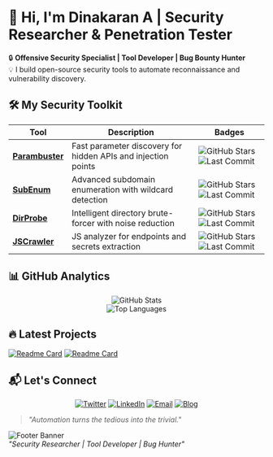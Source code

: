 # 👋 Hi, I'm Dinakaran A | Security Researcher & Penetration Tester

🔒 **Offensive Security Specialist | Tool Developer | Bug Bounty Hunter**  
💡 I build open-source security tools to automate reconnaissance and vulnerability discovery.  

## 🛠️ My Security Toolkit

<div align="center">

| Tool | Description | Badges |
|------|-------------|--------|
| **[Parambuster](https://github.com/adinakaran/parambuster)** | Fast parameter discovery for hidden APIs and injection points | ![GitHub Stars](https://img.shields.io/github/stars/adinakaran/parambuster?style=flat-square) ![Last Commit](https://img.shields.io/github/last-commit/adinakaran/parambuster?style=flat-square) |
| **[SubEnum](https://github.com/adinakaran/subenum)** | Advanced subdomain enumeration with wildcard detection | ![GitHub Stars](https://img.shields.io/github/stars/adinakaran/subenum?style=flat-square) ![Last Commit](https://img.shields.io/github/last-commit/adinakaran/subenum?style=flat-square) |
| **[DirProbe](https://github.com/adinakaran/dirprobe)** | Intelligent directory brute-forcer with noise reduction | ![GitHub Stars](https://img.shields.io/github/stars/adinakaran/dirprobe?style=flat-square) ![Last Commit](https://img.shields.io/github/last-commit/adinakaran/dirprobe?style=flat-square) |
| **[JSCrawler](https://github.com/adinakaran/jscrawler)** | JS analyzer for endpoints and secrets extraction | ![GitHub Stars](https://img.shields.io/github/stars/adinakaran/jscrawler?style=flat-square) ![Last Commit](https://img.shields.io/github/last-commit/adinakaran/jscrawler?style=flat-square) |

</div>

## 📊 GitHub Analytics

<div align="center">
  
![GitHub Stats](https://github-readme-stats.vercel.app/api?username=adinakaran&show_icons=true&theme=radical&hide_title=true&include_all_commits=true&count_private=true)  
![Top Languages](https://github-readme-stats.vercel.app/api/top-langs/?username=adinakaran&layout=compact&theme=radical&hide=html,css)

</div>

## 🔥 Latest Projects

<!-- Add your recent project cards here -->
[![Readme Card](https://github-readme-stats.vercel.app/api/pin/?username=adinakaran&repo=parambuster&theme=radical)](https://github.com/adinakaran/parambuster)
[![Readme Card](https://github-readme-stats.vercel.app/api/pin/?username=adinakaran&repo=subenum&theme=radical)](https://github.com/adinakaran/subenum)

## 📬 Let's Connect

<div align="center">

[![Twitter](https://img.shields.io/badge/Twitter-1DA1F2?style=for-the-badge&logo=twitter&logoColor=white)](https://x.com/dinakaran891)
[![LinkedIn](https://img.shields.io/badge/LinkedIn-0077B5?style=for-the-badge&logo=linkedin&logoColor=white)](https://www.linkedin.com/in/dinakaran-a-34174b238/)
[![Email](https://img.shields.io/badge/Gmail-D14836?style=for-the-badge&logo=gmail&logoColor=white)](mailto:dhinasamp89@gmail.com)
[![Blog](https://img.shields.io/badge/Blog-FF5722?style=for-the-badge&logo=medium&logoColor=white)](https://yourblog.com)

</div>

> *"Automation turns the tedious into the trivial."*  

![Footer Banner](https://github.com/adinakaran/adinakaran/blob/main/assets/footer-banner.png?raw=true)  
*"Security Researcher | Tool Developer | Bug Hunter"*
